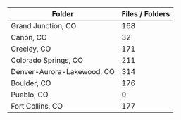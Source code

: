 | Folder                     |   Files / Folders |
|----------------------------|-------------------|
| Grand Junction, CO         |               168 |
| Canon, CO                  |                32 |
| Greeley, CO                |               171 |
| Colorado Springs, CO       |               211 |
| Denver-Aurora-Lakewood, CO |               314 |
| Boulder, CO                |               176 |
| Pueblo, CO                 |                 0 |
| Fort Collins, CO           |               177 |